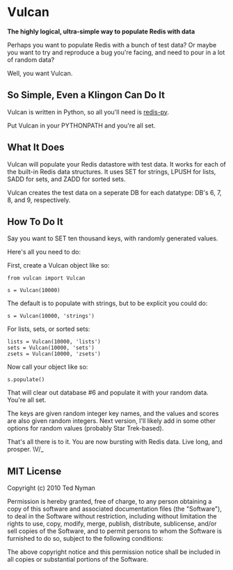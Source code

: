 Vulcan
======

**The highly logical, ultra-simple way to populate Redis with data**

Perhaps you want to populate Redis with a bunch of test data? Or maybe you want to try and reproduce a bug you're facing, and need to pour in a lot of random data?

Well, you want Vulcan.

So Simple, Even a Klingon Can Do It
---------------------------------------

Vulcan is written in Python, so all you'll need is [redis-py](http://github.com/andymccurdy/redis-py "redis-py").

Put Vulcan in your PYTHONPATH and you're all set.

What It Does
---------------

Vulcan will populate your Redis datastore with test data. It works for each of the built-in Redis data structures. It uses SET for strings, LPUSH for lists, SADD for sets, and ZADD for sorted sets. 

Vulcan creates the test data on a seperate DB for each datatype: DB's 6, 7, 8, and 9, respectively.

How To Do It
-------------

Say you want to SET ten thousand keys, with randomly generated values.

Here's all you need to do:

First, create a Vulcan object like so:

	from vulcan import Vulcan

	s = Vulcan(10000)

The default is to populate with strings, but to be explicit you could do:

	s = Vulcan(10000, 'strings')

For lists, sets, or sorted sets:

	lists = Vulcan(10000, 'lists')
	sets = Vulcan(10000, 'sets')
	zsets = Vulcan(10000, 'zsets')

Now call your object like so:

	s.populate()

That will clear out database #6 and populate it with your random data. You're all set.

The keys are given random integer key names, and the values and scores are also given random integers. Next version, I'll likely add in some other options for random values (probably Star Trek-based).

That's all there is to it. You are now bursting with Redis data. Live long, and prosper. \V/_


MIT License
------------

Copyright (c) 2010 Ted Nyman

Permission is hereby granted, free of charge, to any person obtaining a copy of this software and associated documentation files (the "Software"), to deal in the Software without restriction, including without limitation the rights to use, copy, modify, merge, publish, distribute, sublicense, and/or sell copies of the Software, and to permit persons to whom the Software is furnished to do so, subject to the following conditions:

The above copyright notice and this permission notice shall be included in all copies or substantial portions of the Software.
